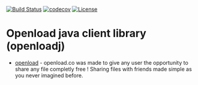 [![Build Status](https://travis-ci.org/TorosyanV/openloadclient.svg?branch=master)](https://travis-ci.org/TorosyanV/openloadclient)
[![codecov](https://codecov.io/gh/TorosyanV/openloadclient/branch/master/graph/badge.svg)](https://codecov.io/gh/TorosyanV/openloadclient)
[![License](https://img.shields.io/badge/License-Apache%202.0-blue.svg)](https://opensource.org/licenses/Apache-2.0)

# Openload java client library (openloadj)


* [openload](https://openload.co/api) - openload.co was made to give any user the opportunity to share any file completly free !
                                        Sharing files with friends made simple as you never imagined before.
